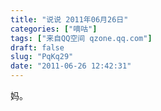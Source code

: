 ```yaml
---
title: "说说 2011年06月26日"
categories: ["嘀咕"]
tags: ["来自QQ空间 qzone.qq.com"]
draft: false
slug: "PqKq29"
date: "2011-06-26 12:42:31"
---
```


妈。
